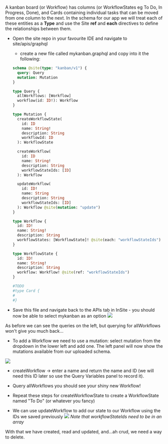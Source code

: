 A kanban board (or Workflow) has columns (or WorkflowStates eg To Do, In Progress, Done), and Cards containing individual tasks that can be moved from one column to the next. In the schema for our app we will treat each of these entities as a **Type** and use the Site **ref** and **each** directives to define the relationships between them.

- Open the site repo in your favourite IDE and navigate to site/apis/graphql

  - create a new file called mykanban.graphql and copy into it the following:

  ```graphql
  schema @site(type: "kanban/v1") {
    query: Query
    mutation: Mutation
  }

  type Query {
    allWorkflows: [Workflow]
    workflow(id: ID!): Workflow
  }

  type Mutation {
    createWorkflowState(
      id: ID
      name: String!
      description: String
      workflowId: ID
    ): WorkflowState

    createWorkflow(
      id: ID
      name: String!
      description: String
      workflowStateIds: [ID]
    ): Workflow

    updateWorkflow(
      id: ID!
      name: String
      description: String
      workflowStateIds: [ID]
    ): Workflow @site(mutation: "update")
  }

  type Workflow {
    id: ID!
    name: String!
    description: String
    workflowStates: [WorkflowState]! @site(each: "workflowStateIds")
  }

  type WorkflowState {
    id: ID!
    name: String!
    description: String
    workflow: Workflow! @site(ref: "workflowStateIds")
  }

  #TODO
  #type Card {
  #
  #}
  ```

- Save this file and navigate back to the APIs tab in InSite - you should now be able to select mykanban as an option
  <img src="/images/ss4.png"/>

As before we can see the queries on the left, but querying for allWorkflows won't give you much back...

- To add a Workflow we need to use a mutation: select mutation from the dropdown in the lower left and add one. The left panel will now show the mutations available from our uploaded schema.

<img src="/images/ss5.png"/>

- createWorkflow -> enter a name and return the name and ID (we will need this ID later so use the Query Variables panel to record it).
- Query allWorkflows you should see your shiny new Workflow!

- Repeat these steps for createWorkflowState to create a WorkflowState named "To Do" (or whatever you fancy)
- We can use updateWorkflow to add our state to our Workflow using the IDs we saved previously
  <img src="/images/ss6.png"/>
  <em>Note that workflowStateIds need to be in an array</em>

With that we have created, read and updated, and...ah crud, we need a way to delete.
